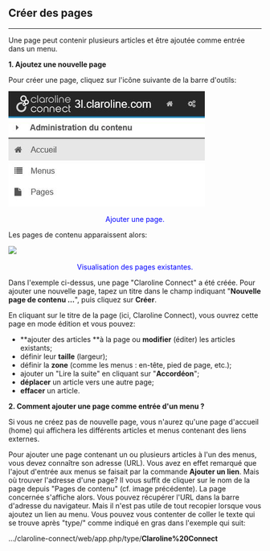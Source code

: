 ## Créer des pages

---

Une page peut contenir plusieurs articles et être ajoutée comme entrée dans un menu.

**1. Ajoutez une nouvelle page**

Pour créer une page, cliquez sur l'icône suivante de la barre d'outils:

![](images/home-fig1.jpg)

<p style="text-align: center; color: blue">Ajouter une page.</p>

Les pages de contenu apparaissent alors:

![](images/home-fig2.png)

<p style="text-align: center; color: blue">Visualisation des pages existantes.</p>

Dans l'exemple ci-dessus, une page "Claroline Connect" a été créée. Pour ajouter une nouvelle page, tapez un titre dans le champ indiquant "**Nouvelle page de contenu …**", puis cliquez sur **Créer**.

En cliquant sur le titre de la page (ici, Claroline Connect), vous ouvrez cette page en mode édition et vous pouvez:

* **ajouter des articles **à la page ou **modifier** (éditer) les articles existants;
* définir leur **taille** (largeur);
* définir la **zone** (comme les menus : en-tête, pied de page, etc.);
* ajouter un "Lire la suite" en cliquant sur "**Accordéon**";
* **déplacer** un article vers une autre page;
* **effacer** un article.

**2. Comment ajouter une page comme entrée d'un menu ?**

Si vous ne créez pas de nouvelle page, vous n'aurez qu'une page d'accueil \(home\) qui affichera les différents articles et menus contenant des liens externes.

Pour ajouter une page contenant un ou plusieurs articles à l'un des menus, vous devez connaître son adresse (URL). Vous avez en effet remarqué que l'ajout d'entrée aux menus se faisait par la commande **Ajouter un lien**. Mais où trouver l'adresse d'une page? Il vous suffit de cliquer sur le nom de la page depuis "Pages de contenu" (cf. image précédente). La page concernée s'affiche alors. Vous pouvez récupérer l'URL dans la barre d'adresse du navigateur. Mais il n'est pas utile de tout recopier lorsque vous ajoutez un lien au menu. Vous pouvez vous contenter de coller le texte qui se trouve après "type/" comme indiqué en gras dans l'exemple qui suit:

.../claroline-connect/web/app.php/type/**Claroline%20Connect**

